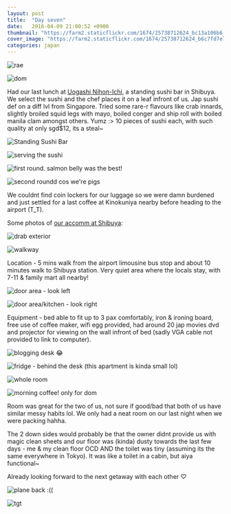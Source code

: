 ```yaml
---
layout: post
title:  "Day seven"
date:   2016-04-09 21:00:52 +0900
thumbnail: "https://farm2.staticflickr.com/1674/25738712624_bc13a106b6_z_d.jpg"
cover_image: "https://farm2.staticflickr.com/1674/25738712624_b6c7fd7e70_k_d.jpg"
categories: japan
---
```


![rae](http://im.vsco.co/1/5702787f44a4e17354157/570a0b3d848e60543718eec0/vsco_041016.jpg)

![dom](http://im.vsco.co/1/5702787f44a4e17354157/570a0b20848e60543718eebf/vsco_041016.jpg)

Had our last lunch at [Uogashi Nihon-Ichi], a standing sushi bar in Shibuya. We select the sushi and the chef places it on a leaf infront of us. Jap sushi def on a diff lvl from Singapore. Tried some rare-r flavours like crab innards, slightly broiled squid legs with mayo, boiled conger and ship roll with boiled manila clam amongst others. Yumz :> 10 pieces of sushi each, with such quality at only sgd$12, its a steal~

![Standing Sushi Bar](https://farm2.staticflickr.com/1674/25738712624_bc13a106b6_z_d.jpg)

![serving the sushi](https://farm2.staticflickr.com/1647/25740814973_3e5f243cf7_k_d.jpg)

![first round. salmon belly was the best!](https://farm2.staticflickr.com/1554/26277346221_17c271bb4c_k_d.jpg)

![second roundd cos we're pigs](https://farm2.staticflickr.com/1688/26277344201_46052bc00f_k_d.jpg)

We couldnt find coin lockers for our luggage so we were damn burdened and just settled for a last coffee at Kinokuniya nearby before heading to the airport (T_T).

Some photos of [our accomm at Shibuya]:

![drab exterior](https://farm2.staticflickr.com/1522/26070708330_9f4c9cfe41_k_d.jpg)

![walkway](https://farm2.staticflickr.com/1692/25738717014_83616b830d_k_d.jpg)

Location - 5 mins walk from the airport limousine bus stop and about 10 minutes walk to Shibuya station. Very quiet area where the locals stay, with 7-11 & family mart all nearby!

![door area - look left](https://farm2.staticflickr.com/1576/26317617566_70feb14f18_k_d.jpg)

![door area/kitchen - look right](https://farm2.staticflickr.com/1656/25740809493_9b0e1faa46_k_d.jpg)

Equipment - bed able to fit up to 3 pax comfortably, iron & ironing board, free use of coffee maker, wifi egg provided, had around 20 jap movies dvd and projector for viewing on the wall infront of bed (sadly VGA cable not provided to link to computer).

![blogging desk 😂](https://farm2.staticflickr.com/1501/26317617556_cd3fb059a2_k_d.jpg)

![fridge - behind the desk (this apartment is kinda small lol)](https://farm2.staticflickr.com/1702/26251185482_c13d90d7d6_k_d.jpg)

![whole room](https://farm2.staticflickr.com/1650/26251185362_59349753d8_k_d.jpg)

![morning coffee! only for dom](https://farm2.staticflickr.com/1702/26251186922_37c7669fb6_k_d.jpg)

Room was great for the two of us, not sure if good/bad that both of us have similar messy habits lol. We only had a neat room on our last night when we were packing hahha.

The 2 down sides would probably be that the owner didnt provide us with magic clean sheets and our floor was (kinda) dusty towards the last few days - me & my clean floor OCD AND the toilet was tiny (assuming its the same everywhere in Tokyo). It was like a toilet in a cabin, but aiya functional~

Already looking forward to the next getaway with each other ♡

![plane back :((](https://farm2.staticflickr.com/1667/26069997590_3a9f3a0ef6_k_d.jpg)

![tgt](https://farm2.staticflickr.com/1601/26316913086_52e95c6210_k_d.jpg)

[Uogashi Nihon-Ichi]: http://www.uogashi-nihonichi.com/english/

[our accomm at Shibuya]: https://www.airbnb.com.sg/rooms/1748034
